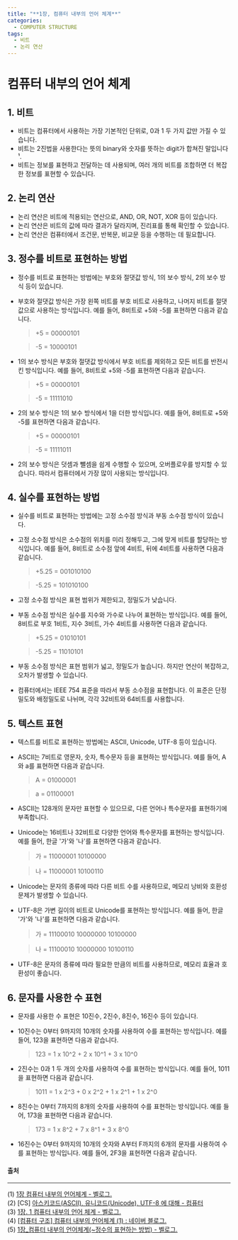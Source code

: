 ```yaml
---
title: "**1장, 컴퓨터 내부의 언어 체계**"
categories:
  - COMPUTER STRUCTURE
tags:
  - 비트
  - 논리 연산
---
```

# 컴퓨터 내부의 언어 체계

## 1. 비트
- 비트는 컴퓨터에서 사용하는 가장 기본적인 단위로, 0과 1 두 가지 값만 가질 수 있습니다.
- 비트는 2진법을 사용한다는 뜻의 binary와 숫자를 뜻하는 digit가 합쳐진 말입니다¹.
- 비트는 정보를 표현하고 전달하는 데 사용되며, 여러 개의 비트를 조합하면 더 복잡한 정보를 표현할 수 있습니다.

## 2. 논리 연산
- 논리 연산은 비트에 적용되는 연산으로, AND, OR, NOT, XOR 등이 있습니다.
- 논리 연산은 비트의 값에 따라 결과가 달라지며, 진리표를 통해 확인할 수 있습니다.
- 논리 연산은 컴퓨터에서 조건문, 반복문, 비교문 등을 수행하는 데 필요합니다.

## 3. 정수를 비트로 표현하는 방법
- 정수를 비트로 표현하는 방법에는 부호와 절댓값 방식, 1의 보수 방식, 2의 보수 방식 등이 있습니다.
- 부호와 절댓값 방식은 가장 왼쪽 비트를 부호 비트로 사용하고, 나머지 비트를 절댓값으로 사용하는 방식입니다. 예를 들어, 8비트로 +5와 -5를 표현하면 다음과 같습니다.

    >+5 = 00000101

    >-5 = 10000101

- 1의 보수 방식은 부호와 절댓값 방식에서 부호 비트를 제외하고 모든 비트를 반전시킨 방식입니다. 예를 들어, 8비트로 +5와 -5를 표현하면 다음과 같습니다.

    >+5 = 00000101

    >-5 = 11111010

- 2의 보수 방식은 1의 보수 방식에서 1을 더한 방식입니다. 예를 들어, 8비트로 +5와 -5를 표현하면 다음과 같습니다.

    >+5 = 00000101

    >-5 = 11111011

- 2의 보수 방식은 덧셈과 뺄셈을 쉽게 수행할 수 있으며, 오버플로우를 방지할 수 있습니다. 따라서 컴퓨터에서 가장 많이 사용되는 방식입니다.

## 4. 실수를 표현하는 방법
- 실수를 비트로 표현하는 방법에는 고정 소수점 방식과 부동 소수점 방식이 있습니다.
- 고정 소수점 방식은 소수점의 위치를 미리 정해두고, 그에 맞게 비트를 할당하는 방식입니다. 예를 들어, 8비트로 소수점 앞에 4비트, 뒤에 4비트를 사용하면 다음과 같습니다.

    >+5.25 = 001010100

    >-5.25 = 101010100

- 고정 소수점 방식은 표현 범위가 제한되고, 정밀도가 낮습니다.
- 부동 소수점 방식은 실수를 지수와 가수로 나누어 표현하는 방식입니다. 예를 들어, 8비트로 부호 1비트, 지수 3비트, 가수 4비트를 사용하면 다음과 같습니다.

    >+5.25 = 01010101

    >-5.25 = 11010101

- 부동 소수점 방식은 표현 범위가 넓고, 정밀도가 높습니다. 하지만 연산이 복잡하고, 오차가 발생할 수 있습니다.
- 컴퓨터에서는 IEEE 754 표준을 따라서 부동 소수점을 표현합니다. 이 표준은 단정밀도와 배정밀도로 나뉘며, 각각 32비트와 64비트를 사용합니다.

## 5. 텍스트 표현
- 텍스트를 비트로 표현하는 방법에는 ASCII, Unicode, UTF-8 등이 있습니다.
- ASCII는 7비트로 영문자, 숫자, 특수문자 등을 표현하는 방식입니다. 예를 들어, A와 a를 표현하면 다음과 같습니다.

    >A = 01000001

    >a = 01100001

- ASCII는 128개의 문자만 표현할 수 있으므로, 다른 언어나 특수문자를 표현하기에 부족합니다.
- Unicode는 16비트나 32비트로 다양한 언어와 특수문자를 표현하는 방식입니다. 예를 들어, 한글 '가'와 '나'를 표현하면 다음과 같습니다.

    > 가 = 11000001 10100000

    > 나 = 11000001 10100110

- Unicode는 문자의 종류에 따라 다른 비트 수를 사용하므로, 메모리 낭비와 호환성 문제가 발생할 수 있습니다.
- UTF-8은 가변 길이의 비트로 Unicode를 표현하는 방식입니다. 예를 들어, 한글 '가'와 '나'를 표현하면 다음과 같습니다.

    > 가 = 11100010 10000000 10100000

    > 나 = 11100010 10000000 10100110

- UTF-8은 문자의 종류에 따라 필요한 만큼의 비트를 사용하므로, 메모리 효율과 호환성이 좋습니다.

## 6. 문자를 사용한 수 표현
- 문자를 사용한 수 표현은 10진수, 2진수, 8진수, 16진수 등이 있습니다.
- 10진수는 0부터 9까지의 10개의 숫자를 사용하여 수를 표현하는 방식입니다. 예를 들어, 123을 표현하면 다음과 같습니다.

  >123 = 1 x 10^2 + 2 x 10^1 + 3 x 10^0

- 2진수는 0과 1 두 개의 숫자를 사용하여 수를 표현하는 방식입니다. 예를 들어, 1011을 표현하면 다음과 같습니다.

  >1011 = 1 x 2^3 + 0 x 2^2 + 1 x 2^1 + 1 x 2^0

- 8진수는 0부터 7까지의 8개의 숫자를 사용하여 수를 표현하는 방식입니다. 예를 들어, 173을 표현하면 다음과 같습니다.

  >173 = 1 x 8^2 + 7 x 8^1 + 3 x 8^0

- 16진수는 0부터 9까지의 10개의 숫자와 A부터 F까지의 6개의 문자를 사용하여 수를 표현하는 방식입니다. 예를 들어, 2F3을 표현하면 다음과 같습니다.


#### 출처
-----
(1) [1장 컴퓨터 내부의 언어체계 - 벨로그.](https://bing.com/search?q=%ec%bb%b4%ed%93%a8%ed%84%b0+%eb%82%b4%eb%b6%80%ec%9d%98+%ec%96%b8%ec%96%b4+%ec%b2%b4%ea%b3%84.)  
(2) [CS] [아스키코드(ASCII), 유니코드(Unicode), UTF-8 에 대해 - 컴퓨터](https://nuritech.tistory.com/26)  
(3) [1장. 1 컴퓨터 내부의 언어 체계 - 벨로그.](https://velog.io/@raed123456/1%EC%9E%A5-%EC%BB%B4%ED%93%A8%ED%84%B0-%EB%82%B4%EB%B6%80%EC%9D%98-%EC%96%B8%EC%96%B4-%EC%B2%B4%EA%B3%84)  
(4) [[컴퓨터 구조] 컴퓨터 내부의 언어체계 (1) : 네이버 블로그.](https://m.blog.naver.com/ds4ouj/222419961116.)  
(5) [1장_컴퓨터 내부의 언어체계(~정수의 표현하는 방법) - 벨로그.](https://velog.io/@hamakim94/1장컴퓨터-내부의-언어체계정수의-표현하는-방법.)  